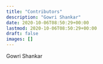 ```yaml
---
title: "Contributors"
description: "Gowri Shankar"
date: 2020-10-06T08:50:29+00:00
lastmod: 2020-10-06T08:50:29+00:00
draft: false
images: []
---
```


Gowri Shankar

